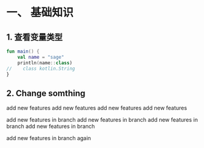 # 一、 基础知识

## 1. 查看变量类型
```kotlin
fun main() {
    val name = "sage"
    println(name::class)
//    class kotlin.String
}
```

## 2. Change somthing

add new features
add new features
add new features
add new features

add new features in branch
add new features in branch
add new features in branch
add new features in branch

add new features in branch again
